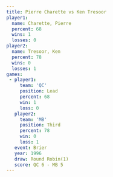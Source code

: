 ```yaml
---
title: Pierre Charette vs Ken Tresoor
player1:                
  name: Charette, Pierre
  percent: 68           
  wins: 1               
  losses: 0             
player2:                
  name: Tresoor, Ken    
  percent: 78           
  wins: 0               
  losses: 1             
games:
 - player1:        
     team: 'QC'    
     position: Lead
     percent: 68   
     win: 1        
     loss: 0       
   player2:         
     team: 'MB'     
     position: Third
     percent: 78    
     win: 0         
     loss: 1        
   event: Brier        
   year: 1996          
   draw: Round Robin(1)
   score: QC 6 - MB 5  
---
```

